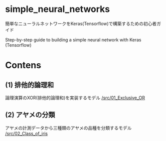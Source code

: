 # simple_neural_networks
簡単なニューラルネットワークをKeras(Tensorflow)で構築するための初心者ガイド

Step-by-step guide to building a simple neural network with Keras (Tensorflow)

# Contens

## (1) 排他的論理和
論理演算のXOR(排他的論理和)を実装するモデル
[/src/01_Exclusive_OR](https://github.com/nakahatam/simple_neural_networks/tree/main/src/01_Exclusive_OR)

## (2) アヤメの分類
アヤメの計測データから三種類のアヤメの品種を分類するモデル
[/src/02_Class_of_iris](https://github.com/nakahatam/simple_neural_networks/tree/main/src/02_Class_of_iris)
